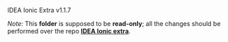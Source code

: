 IDEA Ionic Extra v1.1.7

*Note:* This **folder** is supposed to be **read-only**; all the changes should be performed over the repo
**[IDEA Ionic extra](https://github.com/uatisdeproblem/IDEA-Ionic-extra)**.
